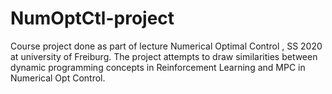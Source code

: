# NumOptCtl-project
Course project done as part of lecture Numerical Optimal Control , SS 2020 at university of Freiburg. The project attempts to draw similarities between dynamic programming concepts in Reinforcement Learning and MPC in Numerical Opt Control.  
